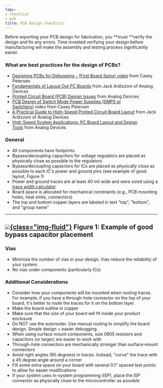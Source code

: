 ```yaml
---
tags:
- checklist
- pcb
title: PCB design checklist
---
```


Before exporting your PCB design for fabrication, you **must **verify the design and fix any errors. Time invested verifying your design before manufacturing will make the assembly and testing process significantly easier.

### What are best practices for the design of PCBs?

-   [Designing PCBs for Debugging - (First Board Spins) video](https://www.youtube.com/watch?v=wQcuQSO1sls) from Casey Petersen
-   [Fundamentals of Layout Out PC Boards](https://drive.google.com/a/asu.edu/file/d/0ByRWb7dgVD-rQ1d4MUJlZEVDQ1k/edit) from Jack Ardizzoni of Analog Devices
-   [Printed Circuit Board (PCB) Design Issues](https://drive.google.com/a/asu.edu/file/d/0ByRWb7dgVD-ranVQcmJoS3B2Tjg/edit) from Analog Devices
-   [PCB Design of Switch Mode Power Supplies (SMPS or Switchers)](https://www.youtube.com/watch?v=kZDnnmrQx9g) video from Casey Petersen
-   [A Practical Guide to High-Speed Printed Circuit Board Layout](https://drive.google.com/a/asu.edu/file/d/0ByRWb7dgVD-rd0w5MmE2SWo1Rk0/edit) from Jack Ardizzoni of Analog Devices
-   [High Speed System Applications: PC Board Layout and Design Tools](https://drive.google.com/a/asu.edu/file/d/0ByRWb7dgVD-rZUNvNHl1NmRma0U/edit) from Analog Devices

### General

-   All components have footprints
-   Bypass/decoupling capacitors for voltage regulators are placed as physically close as possible to the regulators
-   Bypass/decoupling capacitors for ICs are placed as physically close as possible to each IC's power and ground pins (see example of good layout, Figure 1)
-   Power and ground traces are at least 40 mil wide and were sized using a [trace width calculator](http://www.4pcb.com/trace-width-calculator.html)
-   Board space is allocated for mechanical constraints (e.g., PCB mounting holes, heat sinks, connectors)
-   The top and bottom copper layers are labeled in text "top", "bottom", and "group name"

  ------------------------------------------------------
   [![](/figures/figure_289.jpeg){class="img-fluid"}](/larger/image0193.jpeg)
   Figure 1: Example of good bypass capacitor placement
  ------------------------------------------------------

### Vias

-   Minimize the number of vias in your design. Vias reduce the reliability of your system.
-   No vias under components (particularly ICs)

### Additional Considerations

-   Consider how your components will be mounted when routing traces. For example, if you have a through-hole connector on the top of your board, it's better to route the traces for it on the bottom layer.
-   Make the board outline in copper
-   Make sure that the size of your board will fit inside your product enclosure
-   Do NOT use the autorouter. Use manual routing to simplify the board design. Simple design = easier debugging.
-   When using surface mount components, size 0805 resistors and capacitors (or larger) are easier to work with
-   Through-hole connectors are mechanically stronger than surface-mount connectors
-   Avoid right angles (90 degrees) in traces. Instead, "curve" the trace with a 45 degree angle around a corner
-   Fill some extra space on your board with several 0.1" spaced test points to allow for easier modifications
-   If your system uses in-system programming (ISP), place the ISP connector as physically close to the microcontroller as possible
